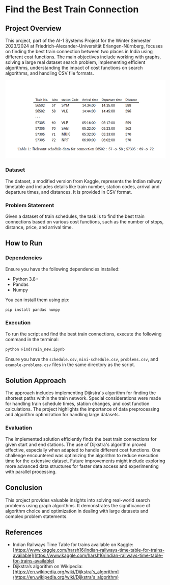 # Find the Best Train Connection

## Project Overview

This project, part of the AI-1 Systems Project for the Winter Semester 2023/2024 at Friedrich-Alexander-Universität Erlangen-Nürnberg, focuses on finding the best train connection between two places in India using different cost functions. The main objectives include working with graphs, solving a large real dataset search problem, implementing efficient algorithms, understanding the impact of cost functions on search algorithms, and handling CSV file formats.

![Train Example 1](screenshot3.png) 

### Dataset

The dataset, a modified version from Kaggle, represents the Indian railway timetable and includes details like train number, station codes, arrival and departure times, and distances. It is provided in CSV format.

### Problem Statement

Given a dataset of train schedules, the task is to find the best train connections based on various cost functions, such as the number of stops, distance, price, and arrival time.

## How to Run

### Dependencies

Ensure you have the following dependencies installed:

- Python 3.8+
- Pandas
- Numpy

You can install them using pip:

```bash
pip install pandas numpy
```

### Execution

To run the script and find the best train connections, execute the following command in the terminal:

```bash
python FindTrain_new.ipynb
```

Ensure you have the `schedule.csv`, `mini-schedule.csv`, `problems.csv`, and `example-problems.csv` files in the same directory as the script.

## Solution Approach

The approach includes implementing Dijkstra's algorithm for finding the shortest paths within the train network. Special considerations were made for handling train schedule times, station changes, and cost function calculations. The project highlights the importance of data preprocessing and algorithm optimization for handling large datasets.

### Evaluation

The implemented solution efficiently finds the best train connections for given start and end stations. The use of Dijkstra's algorithm proved effective, especially when adapted to handle different cost functions. One challenge encountered was optimizing the algorithm to reduce execution time for the extensive dataset. Future improvements might include exploring more advanced data structures for faster data access and experimenting with parallel processing.

## Conclusion

This project provides valuable insights into solving real-world search problems using graph algorithms. It demonstrates the significance of algorithm choice and optimization in dealing with large datasets and complex problem statements.

## References

- Indian Railways Time Table for trains available on Kaggle: [https://www.kaggle.com/harsh16/indian-railways-time-table-for-trains-available](https://www.kaggle.com/harsh16/indian-railways-time-table-for-trains-available)
- Dijkstra’s algorithm on Wikipedia: [https://en.wikipedia.org/wiki/Dijkstra's_algorithm](https://en.wikipedia.org/wiki/Dijkstra's_algorithm)
